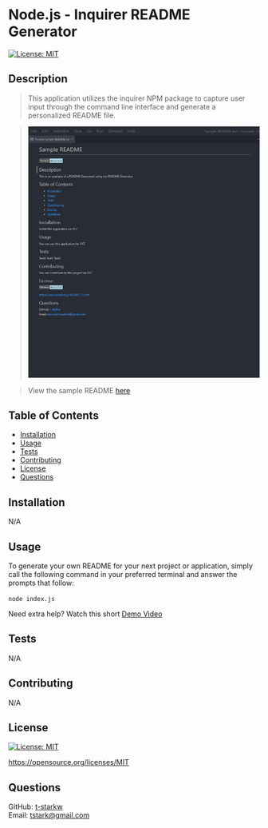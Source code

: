# Node.js - Inquirer README Generator
  [![License: MIT](https://img.shields.io/badge/License-MIT-yellow.svg)](https://opensource.org/licenses/MIT)

  ## Description
  >This application utilizes the inquirer NPM package to capture user input through the command line interface and generate a personalized README file.

  >![](./assets/demo-img.png)<br>

  >View the sample README [here](./assets/Sample%20README.md)

  ## Table of Contents
  * [Installation](#installation)
  * [Usage](#usage)
  * [Tests](#tests)
  * [Contributing](#contributing)
  * [License](#license)
  * [Questions](#questions)

  ## Installation
  N/A

  ## Usage
  To generate your own README for your next project or application, simply call the following command in your preferred terminal and answer the prompts that follow:
  
  `node index.js`

  Need extra help? Watch this short [Demo Video](https://drive.google.com/file/d/1xqRm4YAqF8etOt5P_wQyoqKfctL2Abuy/view)

  ## Tests
  N/A

  ## Contributing
  N/A

  ## License
  [![License: MIT](https://img.shields.io/badge/License-MIT-yellow.svg)](https://opensource.org/licenses/MIT)
  
  https://opensource.org/licenses/MIT 
    

  ## Questions
  GitHub: [t-starkw](https://github.com/t-starkw) <br>
  Email: tstark@gmail.com
